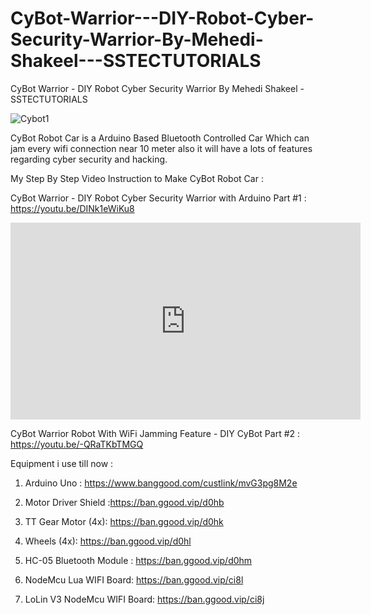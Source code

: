 # CyBot-Warrior---DIY-Robot-Cyber-Security-Warrior-By-Mehedi-Shakeel---SSTECTUTORIALS
CyBot Warrior - DIY Robot Cyber Security Warrior By Mehedi Shakeel - SSTECTUTORIALS

![Cybot1](https://user-images.githubusercontent.com/26013128/57453014-13cf1280-7287-11e9-82b9-f4b1eee525ec.PNG)

CyBot Robot Car is a Arduino Based Bluetooth Controlled Car Which can jam every wifi connection near 10 meter also it will have a lots of features regarding cyber security and hacking.

My Step By Step Video Instruction to Make CyBot Robot Car : 

CyBot Warrior - DIY  Robot Cyber Security Warrior with Arduino Part #1 : https://youtu.be/DINk1eWiKu8

<iframe width="560" height="315" src="https://www.youtube.com/embed/DINk1eWiKu8" frameborder="0" allow="accelerometer; autoplay; encrypted-media; gyroscope; picture-in-picture" allowfullscreen></iframe>

CyBot Warrior Robot With WiFi Jamming Feature - DIY CyBot Part #2  : https://youtu.be/-QRaTKbTMGQ

Equipment i use till now : 

1) Arduino Uno : https://www.banggood.com/custlink/mvG3pg8M2e

2) Motor Driver Shield :https://ban.ggood.vip/d0hb

4) TT Gear Motor (4x): https://ban.ggood.vip/d0hk

3) Wheels (4x): https://ban.ggood.vip/d0hl

5) HC-05 Bluetooth Module  : https://ban.ggood.vip/d0hm

6) NodeMcu Lua WIFI Board: https://ban.ggood.vip/ci8l

7) LoLin V3 NodeMcu  WIFI Board:  https://ban.ggood.vip/ci8j


